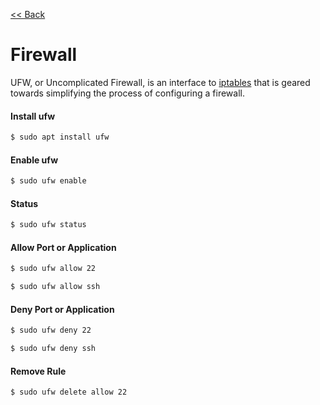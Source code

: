 [<< Back](README.md)

# Firewall

UFW, or Uncomplicated Firewall, is an interface to [iptables](https://en.wikipedia.org/wiki/Iptables) that is geared towards simplifying the process of configuring a firewall.

#### Install ufw 

```Bash
$ sudo apt install ufw
```

#### Enable ufw

```Bash
$ sudo ufw enable
```

#### Status 

```Bash
$ sudo ufw status
```

#### Allow Port or Application 

```Bash
$ sudo ufw allow 22
```
```Bash
$ sudo ufw allow ssh
```

#### Deny Port or Application 

```Bash
$ sudo ufw deny 22
```
```Bash
$ sudo ufw deny ssh
```

#### Remove Rule 

```Bash
$ sudo ufw delete allow 22
```
